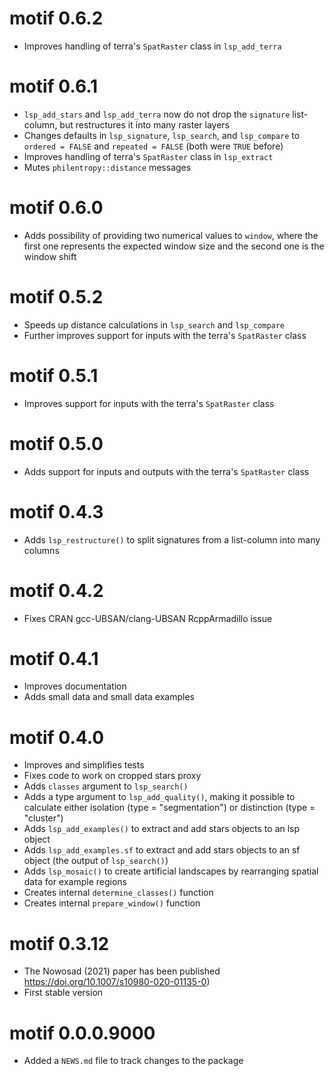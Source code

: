 # motif 0.6.2

* Improves handling of terra's `SpatRaster` class in `lsp_add_terra`

# motif 0.6.1

* `lsp_add_stars` and `lsp_add_terra` now do not drop the `signature` list-column, but restructures it into many raster layers
* Changes defaults in `lsp_signature`, `lsp_search`, and `lsp_compare` to `ordered = FALSE` and `repeated = FALSE` (both were `TRUE` before)
* Improves handling of terra's `SpatRaster` class in `lsp_extract`
* Mutes `philentropy::distance` messages

# motif 0.6.0

* Adds possibility of providing two numerical values to `window`, where the first one represents the expected window size and the second one is the window shift

# motif 0.5.2

* Speeds up distance calculations in `lsp_search` and `lsp_compare`
* Further improves support for inputs with the terra's `SpatRaster` class

# motif 0.5.1

* Improves support for inputs with the terra's `SpatRaster` class

# motif 0.5.0

* Adds support for inputs and outputs with the terra's `SpatRaster` class

# motif 0.4.3

* Adds `lsp_restructure()` to split signatures from a list-column into many columns

# motif 0.4.2

* Fixes CRAN gcc-UBSAN/clang-UBSAN RcppArmadillo issue

# motif 0.4.1

* Improves documentation
* Adds small data and small data examples

# motif 0.4.0

* Improves and simplifies tests
* Fixes code to work on cropped stars proxy
* Adds `classes` argument to `lsp_search()`
* Adds a type argument to `lsp_add_quality()`, making it possible to calculate either isolation (type = "segmentation") or distinction (type = "cluster")
* Adds `lsp_add_examples()` to extract and add stars objects to an lsp object
* Adds `lsp_add_examples.sf` to extract and add stars objects to an sf object (the output of `lsp_search()`)
* Adds `lsp_mosaic()` to create artificial landscapes by rearranging spatial data for example regions
* Creates internal `determine_classes()` function
* Creates internal `prepare_window()` function

# motif 0.3.12

* The Nowosad (2021) paper has been published <https://doi.org/10.1007/s10980-020-01135-0>)
* First stable version

# motif 0.0.0.9000

* Added a `NEWS.md` file to track changes to the package
